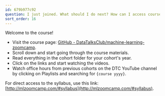 ```yaml
---
id: 679b977c92
question: I just joined. What should I do next? How can I access course materials?
sort_order: 16
---
```


Welcome to the course!

- Visit the course page: [GitHub - DataTalksClub/machine-learning-zoomcamp](http://mlzoomcamp.com/).
- Scroll down and start going through the course materials.
- Read everything in the cohort folder for your cohort's year.
- Click on the links and start watching the videos.
- Watch office hours from previous cohorts on the DTC YouTube channel by clicking on Playlists and searching for `{course yyyy}`.

For direct access to the syllabus, use this link: [http://mlzoomcamp.com/#syllabus](http://mlzoomcamp.com/#syllabus).